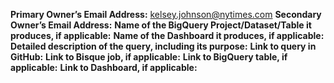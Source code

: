 
**Primary Owner’s Email Address:** kelsey.johnson@nytimes.com
**Secondary Owner’s Email Address:**
**Name of the BigQuery Project/Dataset/Table it produces, if applicable:**
**Name of the Dashboard it produces, if applicable:**
**Detailed description of the query, including its purpose:**
**Link to query in GitHub:** 
**Link to Bisque job, if applicable:**
**Link to BigQuery table, if applicable:**
**Link to Dashboard, if applicable:**
